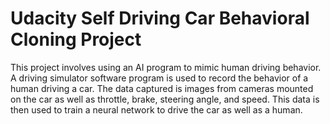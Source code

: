 # Udacity Self Driving Car Behavioral Cloning Project

This project involves using an AI program to mimic human driving behavior.  A driving simulator software program is used to record the behavior of a human driving a car.  The data captured is images from cameras mounted on the car as well as throttle, brake, steering angle, and speed.   This data is then used to train a neural network to drive the car as well as a human.


